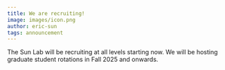 ```yaml
---
title: We are recruiting!
image: images/icon.png
author: eric-sun
tags: announcement
---
```


The Sun Lab will be recruiting at all levels starting now. We will be hosting graduate student rotations in Fall 2025 and onwards.
